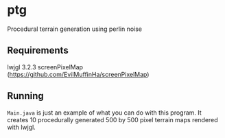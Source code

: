 # ptg
Procedural terrain generation using perlin noise

## Requirements

lwjgl 3.2.3
screenPixelMap  
(https://github.com/EvilMuffinHa/screenPixelMap)

## Running
`Main.java` is just an example of what you can do with this program. It creates 10 procedurally generated 500 by 500 pixel terrain maps rendered with lwjgl.

